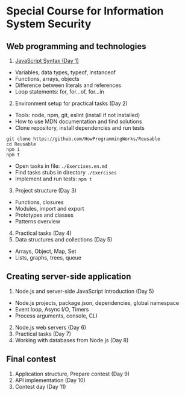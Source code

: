 # Special Course for Information System Security

## Web programming and technologies
1. [JavaScript Syntax (Day 1)](https://github.com/HowProgrammingWorks/Reusable/tree/master/JavaScript)
  - Variables, data types, typeof, instanceof
  - Functions, arrays, objects
  - Difference between literals and references
  - Loop statements: for, for...of, for...in
2. Environment setup for practical tasks (Day 2)
  - Tools: node, npm, git, eslint (install if not installed)
  - How to use MDN documentation and find solutions
  - Clone repository, install dependencies and run tests
```
git clone https://github.com/HowProgrammingWorks/Reusable
cd Reusable
npm i
npm t
```
  - Open tasks in file: `./Exercises.en.md`
  - Find tasks stubs in directory `./Exercises`
  - Implement and run tests: `npm t`
3. Project structure (Day 3)
  - Functions, closures
  - Modules, import and export
  - Prototypes and classes
  - Patterns overview
4. Practical tasks (Day 4)
5. Data structures and collections (Day 5)
  - Arrays, Object, Map, Set
  - Lists, graphs, trees, queue

## Creating server-side application
1. Node.js and server-side JavaScript Introduction (Day 5)
  - Node.js projects, package.json, dependencies, global namespace
  - Event loop, Async I/O, Timers
  - Process arguments, console, CLI
2. Node.js web servers (Day 6)
3. Practical tasks (Day 7)
4. Working with databases from Node.js (Day 8)

## Final contest
1. Application structure, Prepare contest (Day 9)
2. API implementation (Day 10)
3. Contest day (Day 11)
